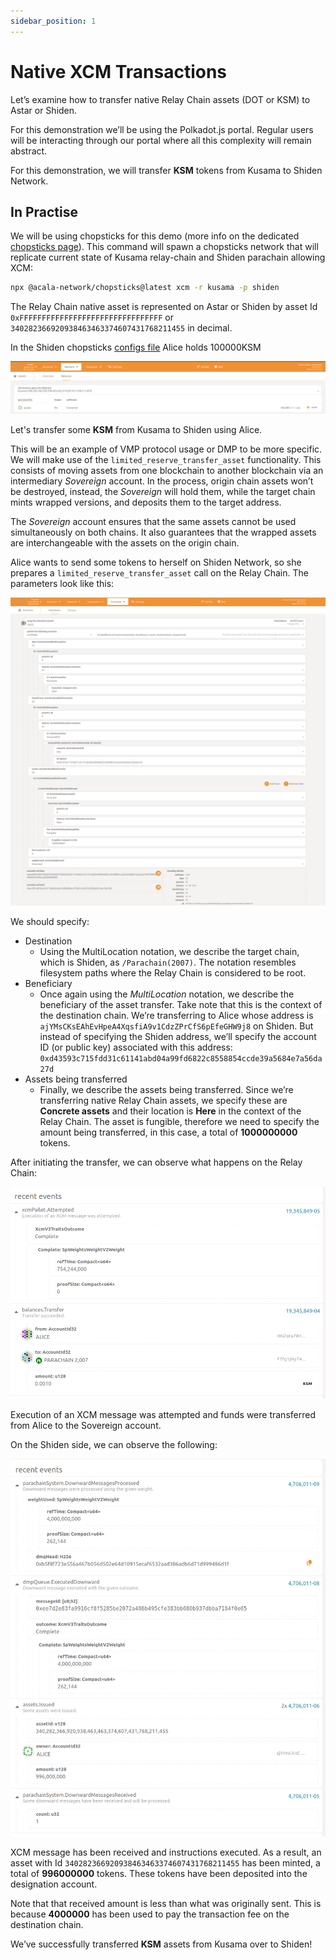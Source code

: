 ```yaml
---
sidebar_position: 1
---
```


# Native XCM Transactions

Let’s examine how to transfer native Relay Chain assets (DOT or KSM) to Astar or Shiden.

For this demonstration we’ll be using the Polkadot.js portal. Regular users will be interacting through our portal where all this complexity will remain abstract. 

For this demonstration, we will transfer **KSM** tokens from Kusama to Shiden Network.

## In Practise

We will be using chopsticks for this demo (more info on the dedicated [chopsticks page](/docs/build/environment/chopsticks.md)).
This command will spawn a chopsticks network that will replicate current state of Kusama relay-chain and Shiden parachain allowing XCM:

```bash
npx @acala-network/chopsticks@latest xcm -r kusama -p shiden
```

The Relay Chain native asset is represented on Astar or Shiden by asset Id `0xFFFFFFFFFFFFFFFFFFFFFFFFFFFFFFFF` or `340282366920938463463374607431768211455` in decimal.

In the Shiden chopsticks [configs file](https://github.com/AcalaNetwork/chopsticks/blob/97b42a16d9f3fb32069eb2c19e05d7b80e250c3c/configs/shiden.yml#L25) Alice holds 100000KSM

![1](img/1.png)

Let's transfer some **KSM** from Kusama to Shiden using Alice.

This will be an example of VMP protocol usage or DMP to be more specific. We will make use of the `limited_reserve_transfer_asset` functionality. This consists of moving assets from one blockchain to another blockchain via an intermediary *Sovereign* account. In the process, origin chain assets won’t be destroyed, instead, the *Sovereign* will hold them, while the target chain mints wrapped versions, and deposits them to the target address.

The *Sovereign* account ensures that the same assets cannot be used simultaneously on both chains. It also guarantees that the wrapped assets are interchangeable with the assets on the origin chain.

Alice wants to send some tokens to herself on Shiden Network, so she prepares a `limited_reserve_transfer_asset` call on the Relay Chain. The parameters look like this:

![XCM message to send KSM from Kusama to Shiden via reserveAssetTransfer](img/2.png)

We should specify:

- Destination
  - Using the MultiLocation notation, we describe the target chain, which is Shiden, as `/Parachain(2007)`. The notation resembles filesystem paths where the Relay Chain is considered to be root.
- Beneficiary
  - Once again using the *MultiLocation* notation, we describe the beneficiary of the asset transfer. Take note that this is the context of the destination chain. We’re transferring to Alice whose address is `ajYMsCKsEAhEvHpeA4XqsfiA9v1CdzZPrCfS6pEfeGHW9j8` on Shiden. But instead of specifying the Shiden address, we’ll specify the account ID (or public key) associated with this address: `0xd43593c715fdd31c61141abd04a99fd6822c8558854ccde39a5684e7a56da27d`
- Assets being transferred
  - Finally, we describe the assets being transferred. Since we’re transferring native Relay Chain assets, we specify these are **Concrete assets** and their location is **Here** in the context of the Relay Chain. The asset is fungible, therefore we need to specify the amount being transferred, in this case, a total of **1000000000** tokens.

After initiating the transfer, we can observe what happens on the Relay Chain:

![Execution of an XCM message was attempted and funds were transferred from Alice to the Sovereign account.](img/3.png)

Execution of an XCM message was attempted and funds were transferred from Alice to the Sovereign account.

On the Shiden side, we can observe the following:

![4](img/4.png)

XCM message has been received and instructions executed. As a result, an asset with Id `340282366920938463463374607431768211455` has been minted, a total of **996000000** tokens. These tokens have been deposited into the designation account.

Note that that received amount is less than what was originally sent. This is because **4000000** has been used to pay the transaction fee on the destination chain.

We’ve successfully transferred **KSM** assets from Kusama over to Shiden!
